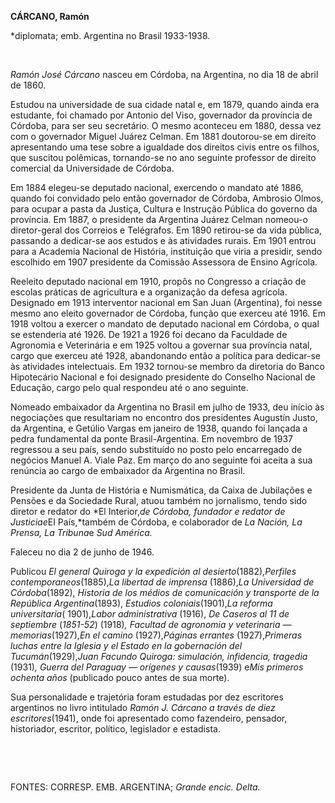 **CÁRCANO, Ramón**

\*diplomata; emb. Argentina no Brasil 1933-1938.

 

*Ramón José Cárcano* nasceu em Córdoba, na Argentina, no dia 18 de abril
de 1860.

Estudou na universidade de sua cidade natal e, em 1879, quando ainda era
estudante, foi chamado por Antonio del Viso, governador da província de
Córdoba, para ser seu secretário. O mesmo aconteceu em 1880, dessa vez
com o governador Miguel Juárez Celman. Em 1881 doutorou-se em direito
apresentando uma tese sobre a igualdade dos direitos civis entre os
filhos, que suscitou polêmicas, tornando-se no ano seguinte professor de
direito comercial da Universidade de Córdoba.

Em 1884 elegeu-se deputado nacional, exercendo o mandato até 1886,
quando foi convidado pelo então governador de Córdoba, Ambrosio Olmos,
para ocupar a pasta da Justiça, Cultura e Instrução Pública do governo
da província. Em 1887, o presidente da Argentina Juárez Celman nomeou-o
diretor-geral dos Correios e Telégrafos. Em 1890 retirou-se da vida
pública, passando a dedicar-se aos estudos e às atividades rurais. Em
1901 entrou para a Academia Nacional de História, instituição que viria
a presidir, sendo escolhido em 1907 presidente da Comissão Assessora de
Ensino Agrícola.

Reeleito deputado nacional em 1910, propôs no Congresso a criação de
escolas práticas de agricultura e a organização da defesa agrícola.
Designado em 1913 interventor nacional em San Juan (Argentina), foi
nesse mesmo ano eleito governador de Córdoba, função que exerceu até
1916. Em 1918 voltou a exercer o mandato de deputado nacional em
Córdoba, o qual se estenderia até 1926. De 1921 a 1926 foi decano da
Faculdade de Agronomia e Veterinária e em 1925 voltou a governar sua
província natal, cargo que exerceu até 1928, abandonando então a
política para dedicar-se às atividades intelectuais. Em 1932 tornou-se
membro da diretoria do Banco Hipotecário Nacional e foi designado
presidente do Conselho Nacional de Educação, cargo pelo qual respondeu
até o ano seguinte.

Nomeado embaixador da Argentina no Brasil em julho de 1933, deu início
às negociações que resultariam no encontro dos presidentes Augustín
Justo, da Argentina, e Getúlio Vargas em janeiro de 1938, quando foi
lançada a pedra fundamental da ponte Brasil-Argentina. Em novembro de
1937 regressou a seu país, sendo substituído no posto pelo encarregado
de negócios Manuel A. Viale Paz. Em março do ano seguinte foi aceita a
sua renúncia ao cargo de embaixador da Argentina no Brasil.

Presidente da Junta de História e Numismática, da Caixa de Jubilações e
Pensões e da Sociedade Rural, atuou também no jornalismo, tendo sido
diretor e redator do *El Interior,*de Córdoba, fundador e redator de
*Justicia*e*EI País,*também de Córdoba, e colaborador de *La Nación, La
Prensa, La Tribuna*e *Sud América.*

Faleceu no dia 2 de junho de 1946.

Publicou *El general Quiroga y la expedición al
desierto*(1882),*Perfiles contemporaneos*(1885),*La libertad de
imprensa* (1886),*La Universidad de Córdoba*(1892), *Historia de los
médios de comunicación y* *transporte de la República Argentina*(1893),
*Estudios coloniais*(1901),*La reforma universitaria*( 1901),*Labor
administrativa* (1916), *De Caseros al 11 de septiembre* (*1851-52*)
(1918)*, Facultad de agronomia y* *veterinaria — memorias*(1927),*En el
camino* (1927),*Páginas errantes* (1927),*Primeras luchas entre la
Iglesia y el Estado en la gobernación del Tucumán*(1929),*Juan Facundo*
*Quiroga: simulación, infidencia, tragedia* (1931)*, Guerra del Paraguay
— orígenes y* *causas*(1939) e*Mis primeros ochenta años* (publicado
pouco antes de sua morte).

Sua personalidade e trajetória foram estudadas por dez escritores
argentinos no livro intitulado *Ramón J. Cárcano a través de diez*
*escritores*(1941), onde foi apresentado como fazendeiro, pensador,
historiador, escritor, político, legislador e estadista.

 

 

FONTES: CORRESP. EMB. ARGENTINA; *Grande encic. Delta.*

 
